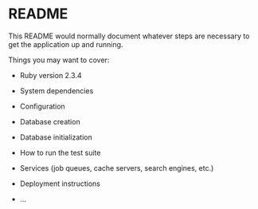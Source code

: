 # README

This README would normally document whatever steps are necessary to get the
application up and running.

Things you may want to cover:

* Ruby version
2.3.4

* System dependencies

* Configuration

* Database creation

* Database initialization

* How to run the test suite

* Services (job queues, cache servers, search engines, etc.)

* Deployment instructions

* ...
